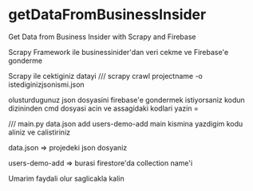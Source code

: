 # getDataFromBusinessInsider
Get Data from Business Insider with Scrapy and Firebase

Scrapy Framework ile businessinider'dan veri cekme ve Firebase'e gonderme

Scrapy ile cektiginiz datayi /// scrapy crawl projectname -o istediginizjsonismi.json

olusturdugunuz json dosyasini firebase'e gondermek istiyorsaniz kodun dizininden cmd dosyasi acin ve assagidaki kodlari yazin = 

///   main.py data.json add users-demo-add
main kismina yazdigim kodu aliniz ve calistiriniz 

data.json => projedeki json dosyaniz 

users-demo-add => burasi firestore'da collection name'i

Umarim faydali olur saglicakla kalin
